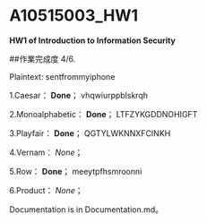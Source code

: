 # A10515003_HW1
**HW1 of Introduction to Information Security**

##作業完成度 4/6.

Plaintext: sentfrommyiphone

1.Caesar：         **Done**；
vhqwiurppblskrqh

2.Monoalphabetic： **Done**；
LTFZYKGDDNOHIGFT

3.Playfair：       **Done**；
QGTYLWKNNXFCINKH

4.Vernam：	    	*None*；

5.Row：			      **Done**；
meeytpfhsmroonni

6.Product：	   	*None*；

Documentation is in Documentation.md。
